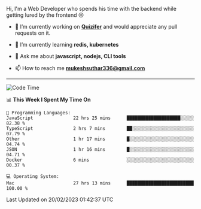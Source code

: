 Hi, I'm a Web Developer who spends his time with the backend while getting lured by the frontend 😜

- 🔭 I’m currently working on **[Quizifer](https://github.com/SutharMukesh/Quizifer/)** and would appreciate any pull requests on it.

- 🌱 I’m currently learning **redis, kubernetes**

- 💬 Ask me about **javascript, nodejs, CLI tools**

- 📫 How to reach me **mukeshsuthar336@gmail.com**

---
<!--START_SECTION:waka-->
![Code Time](http://img.shields.io/badge/Code%20Time-2%2C139%20hrs%2021%20mins-blue)

📊 **This Week I Spent My Time On** 

```text
💬 Programming Languages: 
JavaScript               22 hrs 25 mins      ████████████████████░░░░░   82.38 % 
TypeScript               2 hrs 7 mins        ██░░░░░░░░░░░░░░░░░░░░░░░   07.79 % 
Other                    1 hr 17 mins        █░░░░░░░░░░░░░░░░░░░░░░░░   04.74 % 
JSON                     1 hr 16 mins        █░░░░░░░░░░░░░░░░░░░░░░░░   04.71 % 
Docker                   6 mins              ░░░░░░░░░░░░░░░░░░░░░░░░░   00.37 % 

💻 Operating System: 
Mac                      27 hrs 13 mins      █████████████████████████   100.00 % 

```


 Last Updated on 20/02/2023 01:42:37 UTC
<!--END_SECTION:waka-->
